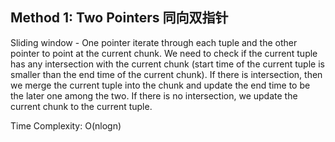 ## Method 1: Two Pointers 同向双指针

Sliding window - One pointer iterate through each tuple and the other pointer to point at the current chunk. We need to check if the current tuple has 
any intersection with the current chunk (start time of the current tuple is smaller than the end time of the current chunk). If there is intersection, 
then we merge the current tuple into the chunk and update the end time to be the later one among the two. If there is no intersection, we update the current
chunk to the current tuple.

Time Complexity: O(nlogn)
